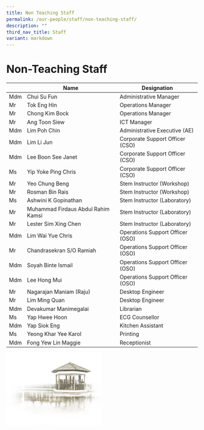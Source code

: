 ```yaml
---
title: Non Teaching Staff
permalink: /our-people/staff/non-teaching-staff/
description: ""
third_nav_title: Staff
variant: markdown
---
```

# **Non-Teaching Staff**

|  | Name | Designation |
| --- | --- | --- |
| Mdm | Chui Su Fun | Administrative Manager |
| Mr | Tok Eng Hin | Operations Manager |
| Mr | Chong Kim Bock | Operations Manager |
| Mr | Ang Toon Siew | ICT Manager |
| Mdm | Lim Poh Chin | Administrative Executive (AE) |
| Mdm | Lim Li Jun&nbsp; | Corporate Support Officer (CSO)&nbsp; |
| Mdm | Lee Boon See Janet&nbsp; | Corporate Support Officer (CSO)&nbsp; |
| Ms | Yip Yoke Ping Chris | Corporate Support Officer (CSO)&nbsp; |
| Mr | Yeo Chung Beng | Stem Instructor (Workshop) |
| Mr | Rosman Bin Rais | Stem Instructor (Workshop) |
| Ms | Ashwini K Gopinathan | Stem Instructor (Laboratory) |
| Mr | Muhammad Firdaus Abdul Rahim Kamsi | Stem Instructor (Laboratory) |
| Mr | Lester Sim Xing Chen | Stem Instructor (Laboratory) |
| Mdm | Lim Wai Yue Chris | Operations Support Officer  (OSO) |
| Mr | Chandrasekran S/O Ramiah | Operations Support Officer (OSO) |
| Mdm | Soyah Binte Ismail | Operations Support Officer (OSO) |
| Mdm | Lee Hong Mui | Operations Support Officer (OSO) |
| Mr | Nagarajan Maniam (Raju) | Desktop Engineer |
| Mr&nbsp; | Lim Ming Quan&nbsp; | Desktop Engineer&nbsp; |
| Mdm | Devakumar Manimegalai | Librarian |
| Ms | Yap Hwee Hoon&nbsp; | ECG Counsellor |
| Mdm | Yap Siok Eng&nbsp; | Kitchen Assistant |
| Ms | Yeong Khar Yee Karol&nbsp; | Printing |
| Mdm | Fong Yew Lin Maggie&nbsp; | Receptionist |


<img src="/images/pavilion.png" style="width:50%">